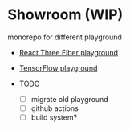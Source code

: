 # Showroom (WIP)

monorepo for different playground

- [React Three Fiber playground](https://jyunhanlin.github.io/showroom/r3f-playground/)
- [TensorFlow playground](https://jyunhanlin.github.io/showroom/tf-playground/)

- TODO

  - [ ] migrate old playground
  - [ ] github actions
  - [ ] build system?
